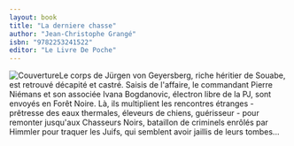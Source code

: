 ```yaml
---
layout: book
title: "La derniere chasse"
author: "Jean-Christophe Grangé"
isbn: "9782253241522"
editor: "Le Livre De Poche"
---
```

![Couverture](/img/9782253241522.jpg)Le corps de Jürgen von Geyersberg, riche héritier de Souabe, est retrouvé décapité et castré. Saisis de l'affaire, le commandant Pierre Niémans et son associée Ivana Bogdanovic, électron libre de la PJ, sont envoyés en Forêt Noire. Là, ils multiplient les rencontres étranges - prêtresse des eaux thermales, éleveurs de chiens, guérisseur - pour remonter jusqu'aux Chasseurs Noirs, bataillon de criminels enrôlés par Himmler pour traquer les Juifs, qui semblent avoir jaillis de leurs tombes...
